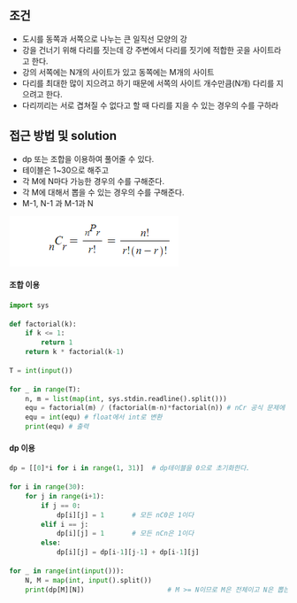

## 조건

- 도시를 동쪽과 서쪽으로 나누는 큰 일직선 모양의 강
- 강을 건너기 위해 다리를 짓는데 강 주변에서 다리를 짓기에 적합한 곳을 사이트라고 한다.
- 강의 서쪽에는 N개의 사이트가 있고 동쪽에는 M개의 사이트
- 다리를 최대한 많이 지으려고 하기 때문에 서쪽의 사이트 개수만큼(N개) 다리를 지으려고 한다.
- 다리끼리는 서로 겹쳐질 수 없다고 할 때 다리를 지을 수 있는 경우의 수를 구하라


## 접근 방법 및 solution

- dp 또는 조합을 이용하여 풀어줄 수 있다.
- 테이블은 1~30으로 해주고
- 각 M에 N마다 가능한 경우의 수를 구해준다.
- 각 M에 대해서 뽑을 수 있는 경우의 수를 구해준다.
- M-1, N-1 과 M-1과 N


![](assets/Pasted%20image%2020221029194808.png)


#### 조합 이용

```python
import sys  
  
def factorial(k):  
    if k <= 1:  
        return 1  
    return k * factorial(k-1)  
  
T = int(input())  
  
for _ in range(T):  
    n, m = list(map(int, sys.stdin.readline().split()))  
    equ = factorial(m) / (factorial(m-n)*factorial(n)) # nCr 공식 문제에 맞게 수정  
    equ = int(equ) # float에서 int로 변환  
    print(equ) # 출력

```




#### dp 이용 

```python
dp = [[0]*i for i in range(1, 31)]  # dp테이블을 0으로 초기화한다.  
  
for i in range(30):  
    for j in range(i+1):  
        if j == 0:  
            dp[i][j] = 1       # 모든 nC0은 1이다  
        elif i == j:  
            dp[i][j] = 1       # 모든 nCn은 1이다  
        else:  
            dp[i][j] = dp[i-1][j-1] + dp[i-1][j]  
  
for _ in range(int(input())):  
    N, M = map(int, input().split())  
    print(dp[M][N])                     # M >= N이므로 M은 전체이고 N은 뽑는 경우가 된다
```